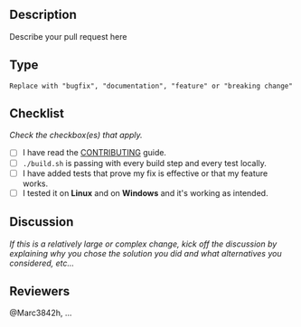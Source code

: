 ## Description

Describe your pull request here

## Type

```
Replace with "bugfix", "documentation", "feature" or "breaking change"
```

## Checklist

*Check the checkbox(es) that apply.*

- [ ] I have read the [CONTRIBUTING](CONTRIBUTING.md) guide.
- [ ] `./build.sh` is passing with every build step and every test locally.
- [ ] I have added tests that prove my fix is effective or that my feature works.
- [ ] I tested it on **Linux** and on **Windows** and it's working as intended.

## Discussion

*If this is a relatively large or complex change, kick off the discussion by explaining why you chose the solution you did and what alternatives you considered, etc...*

## Reviewers

@Marc3842h, ...
